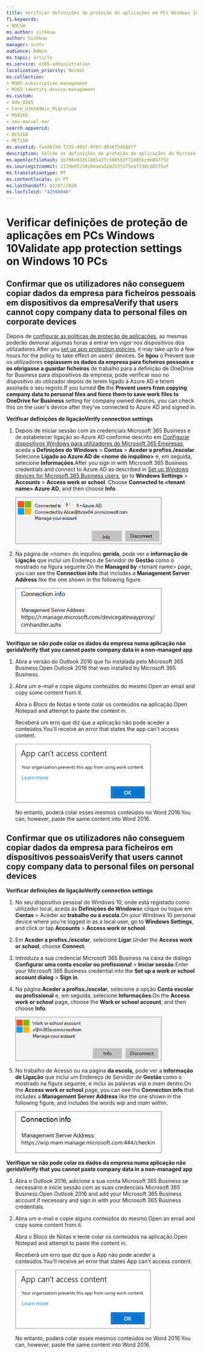 ```yaml
---
title: Verificar definições de proteção de aplicações em PCs Windows 10
f1.keywords:
- NOCSH
ms.author: sirkkuw
author: Sirkkuw
manager: scotv
audience: Admin
ms.topic: article
ms.service: o365-administration
localization_priority: Normal
ms.collection:
- M365-subscription-management
- M365-identity-device-management
ms.custom:
- Adm_O365
- Core_O365Admin_Migration
- MSB365
- seo-marvel-mar
search.appverid:
- BCS160
- MET150
ms.assetid: fae8819d-7235-495f-9f07-d016f545887f
description: Valide as definições de proteção de aplicações do Microsoft 365 Business em dispositivos Windows 10 e verifique que os utilizadores não podem copiar dados da empresa para ficheiros pessoais ou aplicações não geridas.
ms.openlocfilehash: 5b798e0335188543fc308553f71085bcde8b7752
ms.sourcegitcommit: 217de0fc54cbeaea32d253f175eaf338cd85f5af
ms.translationtype: MT
ms.contentlocale: pt-PT
ms.lasthandoff: 03/07/2020
ms.locfileid: "42560846"
---
```

# <a name="validate-app-protection-settings-on-windows-10-pcs"></a><span data-ttu-id="1fde0-103">Verificar definições de proteção de aplicações em PCs Windows 10</span><span class="sxs-lookup"><span data-stu-id="1fde0-103">Validate app protection settings on Windows 10 PCs</span></span>

## <a name="verify-that-users-cannot-copy-company-data-to-personal-files-on-corporate-devices"></a><span data-ttu-id="1fde0-104">Confirmar que os utilizadores não conseguem copiar dados da empresa para ficheiros pessoais em dispositivos da empresa</span><span class="sxs-lookup"><span data-stu-id="1fde0-104">Verify that users cannot copy company data to personal files on corporate devices</span></span>

<span data-ttu-id="1fde0-105">Depois de [configurar as políticas de proteção de aplicações](protection-settings-for-windows-10-devices.md), as mesmas poderão demorar algumas horas a entrar em vigor nos dispositivos dos utilizadores.</span><span class="sxs-lookup"><span data-stu-id="1fde0-105">After you [set up app protection policies](protection-settings-for-windows-10-devices.md), it may take up to a few hours for the policy to take effect on users' devices.</span></span> <span data-ttu-id="1fde0-106">Se **ligou** o Prevent que os utilizadores **copiassem os dados da empresa para ficheiros pessoais e os obrigasse a guardar ficheiros** de trabalho para a definição de OneDrive for Business para dispositivos da empresa, pode verificar isso no dispositivo do utilizador depois de terem ligado à Azure AD e terem assinado o seu registo.</span><span class="sxs-lookup"><span data-stu-id="1fde0-106">If you turned **On** the **Prevent users from copying company data to personal files and force them to save work files to OneDrive for Business** setting for company owned devices, you can check this on the user's device after they've connected to Azure AD and signed in.</span></span> 
  
 <span data-ttu-id="1fde0-107">**Verificar definições de ligação**</span><span class="sxs-lookup"><span data-stu-id="1fde0-107">**Verify connection settings**</span></span>
  
1. <span data-ttu-id="1fde0-p102">Depois de iniciar sessão com as credenciais Microsoft 365 Business e de estabelecer ligação ao Azure AD conforme descrito em [Configurar dispositivos Windows para utilizadores do Microsoft 365 Empresas](set-up-windows-devices.md), aceda a **Definições do Windows** \> **Contas** \> **Aceder a profiss./escolar**. Selecione **Ligado ao Azure AD de \<nome do inquilino\>** e, em seguida, selecione **Informações**.</span><span class="sxs-lookup"><span data-stu-id="1fde0-p102">After you sign in with Microsoft 365 Business credentials and connect to Azure AD as described in [Set up Windows devices for Microsoft 365 Business users](set-up-windows-devices.md), go to **Windows Settings** \> **Accounts** \> **Access work or school**. Choose **Connected to \<tenant name\> Azure AD**, and then choose **Info**.</span></span>
    
    ![Click or tap Info on the Connected to Azure AD dialog.](../media/a36ede2b-d1a0-4d4e-8ea7-af39b4b63890.png)
  
2. <span data-ttu-id="1fde0-111">Na página de \<nome\> do inquilino **gerida,** pode ver a **informação de Ligação** que inclui um Endereço de Servidor de **Gestão** como o mostrado na figura seguinte.</span><span class="sxs-lookup"><span data-stu-id="1fde0-111">On the **Managed by** \<tenant name\> page, you can see the **Connection info** that includes a **Management Server Address** like the one shown in the following figure.</span></span> 
    
    ![Managed by page shows connection info of the device manager URL.](../media/47515a8e-2d0c-4bea-99f0-6b2545b88a11.png)
  
 <span data-ttu-id="1fde0-113">**Verifique se não pode colar os dados da empresa numa aplicação não gerida**</span><span class="sxs-lookup"><span data-stu-id="1fde0-113">**Verify that you cannot paste company data in a non-managed app**</span></span>
  
1. <span data-ttu-id="1fde0-114">Abra a versão do Outlook 2016 que foi instalada pelo Microsoft 365 Business.</span><span class="sxs-lookup"><span data-stu-id="1fde0-114">Open Outlook 2016 that was installed by Microsoft 365 Business.</span></span>
    
2. <span data-ttu-id="1fde0-115">Abra um e-mail e copie alguns conteúdos do mesmo.</span><span class="sxs-lookup"><span data-stu-id="1fde0-115">Open an email and copy some content from it.</span></span>
    
    <span data-ttu-id="1fde0-116">Abra o Bloco de Notas e tente colar os conteúdos na aplicação.</span><span class="sxs-lookup"><span data-stu-id="1fde0-116">Open Notepad and attempt to paste the content in.</span></span>
    
    <span data-ttu-id="1fde0-117">Receberá um erro que diz que a aplicação não pode aceder a conteúdos.</span><span class="sxs-lookup"><span data-stu-id="1fde0-117">You'll receive an error that states the app can't access content.</span></span>
    
    ![A dialog that states app can't access content when you paste into an unmanaged app.](../media/5e82b154-cf2f-43c8-ae80-b45d8ad80e56.png)
  
    <span data-ttu-id="1fde0-119">No entanto, poderá colar esses mesmos conteúdos no Word 2016.</span><span class="sxs-lookup"><span data-stu-id="1fde0-119">You can, however, paste the same content into Word 2016.</span></span>
    
## <a name="verify-that-users-cannot-copy-company-data-to-personal-files-on-personal-devices"></a><span data-ttu-id="1fde0-120">Confirmar que os utilizadores não conseguem copiar dados da empresa para ficheiros em dispositivos pessoais</span><span class="sxs-lookup"><span data-stu-id="1fde0-120">Verify that users cannot copy company data to personal files on personal devices</span></span>

 <span data-ttu-id="1fde0-121">**Verificar definições de ligação**</span><span class="sxs-lookup"><span data-stu-id="1fde0-121">**Verify connection settings**</span></span>
  
1. <span data-ttu-id="1fde0-122">No seu dispositivo pessoal do Windows 10, onde está registado como utilizador local, aceda às **Definições do Windows**e clique ou toque em **Contas** \> Aceder ao **trabalho ou à escola.**</span><span class="sxs-lookup"><span data-stu-id="1fde0-122">On your Windows 10 personal device where you're logged in as a local user, go to **Windows Settings**, and click or tap **Accounts** \> **Access work or school**.</span></span>
    
2. <span data-ttu-id="1fde0-123">Em **Aceder a profiss./escolar**, selecione **Ligar**.</span><span class="sxs-lookup"><span data-stu-id="1fde0-123">Under the **Access work or school**, choose **Connect**.</span></span>
    
3. <span data-ttu-id="1fde0-124">Introduza a sua credencial Microsoft 365 Business na caixa de diálogo **Configurar uma conta escolar ou profissional** \> **Iniciar sessão**.</span><span class="sxs-lookup"><span data-stu-id="1fde0-124">Enter your Microsoft 365 Business credential into the **Set up a work or school account dialog** \> **Sign in**.</span></span>
    
4. <span data-ttu-id="1fde0-125">Na página **Aceder a profiss./escolar**, selecione a opção **Conta escolar ou profissional** e, em seguida, selecione **Informações**.</span><span class="sxs-lookup"><span data-stu-id="1fde0-125">On the **Access work or school** page, choose the **Work or school account**, and then choose **Info**.</span></span>
    
    ![Clique ou toque em Informações sobre o diálogo de conta de trabalho ou escola.](../media/63bd8b32-cb32-4afa-8ce0-6070ac403abc.png)
  
5. <span data-ttu-id="1fde0-127">No trabalho de Acesso ou na página **da escola,** pode ver a **informação de Ligação** que inclui um Endereço de Servidor de **Gestão** como o mostrado na figura seguinte, e inclui as palavras *wip* e *mam* dentro.</span><span class="sxs-lookup"><span data-stu-id="1fde0-127">On the **Access work or school** page, you can see the **Connection info** that includes a **Management Server Address** like the one shown in the following figure, and includes the words  *wip*  and  *mam*  within.</span></span> 
    
    ![Managed by page shows connection info URL that includes the words mam and wpi.](../media/abd4eaf4-44fa-4538-a3e8-1e0d331dfe1e.png)
  
 <span data-ttu-id="1fde0-129">**Verifique se não pode colar os dados da empresa numa aplicação não gerida**</span><span class="sxs-lookup"><span data-stu-id="1fde0-129">**Verify that you cannot paste company data in a non-managed app**</span></span>
  
1. <span data-ttu-id="1fde0-130">Abra o Outlook 2016, adicione a sua conta Microsoft 365 Business se necessário e inicie sessão com as suas credenciais Microsoft 365 Business.</span><span class="sxs-lookup"><span data-stu-id="1fde0-130">Open Outlook 2016 and add your Microsoft 365 Business account if necessary and sign in with your Microsoft 365 Business credentials.</span></span>
    
2. <span data-ttu-id="1fde0-131">Abra um e-mail e copie alguns conteúdos do mesmo.</span><span class="sxs-lookup"><span data-stu-id="1fde0-131">Open an email and copy some content from it.</span></span>
    
    <span data-ttu-id="1fde0-132">Abra o Bloco de Notas e tente colar os conteúdos na aplicação.</span><span class="sxs-lookup"><span data-stu-id="1fde0-132">Open Notepad and attempt to paste the content in.</span></span>
    
    <span data-ttu-id="1fde0-133">Receberá um erro que diz que a App não pode aceder a conteúdos.</span><span class="sxs-lookup"><span data-stu-id="1fde0-133">You'll receive an error that states App can't access content.</span></span>
    
    ![A dialog that states app can't access content when you paste into an unmanaged app.](../media/5e82b154-cf2f-43c8-ae80-b45d8ad80e56.png)
  
    <span data-ttu-id="1fde0-135">No entanto, poderá colar esses mesmos conteúdos no Word 2016.</span><span class="sxs-lookup"><span data-stu-id="1fde0-135">You can, however, paste the same content into Word 2016.</span></span>
    

